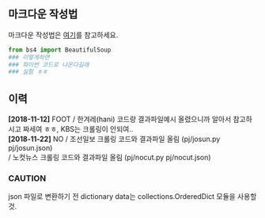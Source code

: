 ## 마크다운 작성법

마크다운 작성법은
[여기](https://github.com/sejong-interface/Interface_Manual/wiki/Git-%EC%8B%9C%EC%9E%91%ED%95%98%EA%B8%B0%233-README.md-%ED%8C%8C%EC%9D%BC-%EC%9E%91%EC%84%B1%ED%95%98%EA%B8%B0!)를 참고하세요.

```python
from bs4 import BeautifulSoup
### 이렇게하면
### 파이썬 코드로 나온다길래
### 실험 ㅎㅎ
```
## 이력
**[2018-11-12]** FOOT / 한겨레(hani) 코드랑 결과파일예시 올렸으니까 알아서 참고하시고 짜세여 ㅎㅎ, KBS는 크롤링이 안되여..  
**[2018-11-22]** NO   / 조선일보 크롤링 코드와 결과파일 올림 (pj/josun.py  pj/josun.json)  
                      / 노컷뉴스 크롤링 코드와 결과파일 올림 (pj/nocut.py  pj/nocut.json)  


### CAUTION
json 파일로 변환하기 전 dictionary data는 collections.OrderedDict 모듈을 사용할 것.
